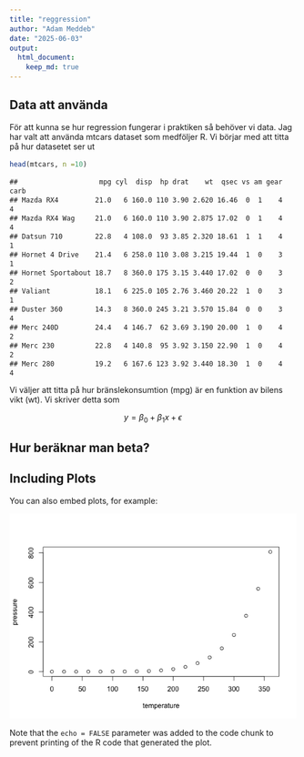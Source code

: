 ```yaml
---
title: "reggression"
author: "Adam Meddeb"
date: "2025-06-03"
output: 
  html_document: 
    keep_md: true
---
```




## Data att använda

För att kunna se hur regression fungerar i praktiken så behöver vi data. Jag har valt att använda mtcars dataset som medföljer R. Vi börjar med att titta på hur datasetet ser ut


``` r
head(mtcars, n =10)
```

```
##                    mpg cyl  disp  hp drat    wt  qsec vs am gear carb
## Mazda RX4         21.0   6 160.0 110 3.90 2.620 16.46  0  1    4    4
## Mazda RX4 Wag     21.0   6 160.0 110 3.90 2.875 17.02  0  1    4    4
## Datsun 710        22.8   4 108.0  93 3.85 2.320 18.61  1  1    4    1
## Hornet 4 Drive    21.4   6 258.0 110 3.08 3.215 19.44  1  0    3    1
## Hornet Sportabout 18.7   8 360.0 175 3.15 3.440 17.02  0  0    3    2
## Valiant           18.1   6 225.0 105 2.76 3.460 20.22  1  0    3    1
## Duster 360        14.3   8 360.0 245 3.21 3.570 15.84  0  0    3    4
## Merc 240D         24.4   4 146.7  62 3.69 3.190 20.00  1  0    4    2
## Merc 230          22.8   4 140.8  95 3.92 3.150 22.90  1  0    4    2
## Merc 280          19.2   6 167.6 123 3.92 3.440 18.30  1  0    4    4
```
Vi väljer att titta på hur bränslekonsumtion (mpg) är en funktion av bilens vikt (wt). Vi skriver detta som 

$$
y = \beta_0 + \beta_1 x + \epsilon
$$

## Hur beräknar man beta?

## Including Plots

You can also embed plots, for example:

![](regression_explained_files/figure-html/pressure-1.png)<!-- -->

Note that the `echo = FALSE` parameter was added to the code chunk to prevent printing of the R code that generated the plot.
